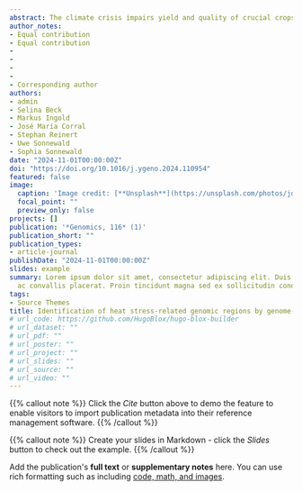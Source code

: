 ```yaml
---
abstract: The climate crisis impairs yield and quality of crucial crops like potatoes. We investigated the effects of heat stress on five morpho-physiological parameters in a diverse panel of 178 potato cultivars under glasshouse conditions. Overall, heat stress increased shoot elongation and green fresh weight, but reduced tuber yield, starch content and harvest index. Genomic information was obtained from 258 tetraploid and three diploid cultivars by a genotyping-by-sequencing approach using methylation-sensitive restriction enzymes. This resulted in an enrichment of sequences in gene-rich regions. Population structure analyses using genetic distances and hierarchical clustering revealed strong kinship but weak overall population structure cultivars. A genome-wide association study (GWAS) was conducted with a subset of 20 K stringently filtered SNPs to identify quantitative trait loci (QTL) linked to heat tolerance. We identified 67 QTL and established haploblock boundaries to narrow down the number of candidate genes. Additionally, GO-enrichment analyses provided insights into gene functions. Heritability and genomic prediction were conducted to assess the usability of the collected data for selecting breeding material. The detected QTL might be exploited in marker-assisted selection to develop heat-resilient potato cultivars.
author_notes:
- Equal contribution
- Equal contribution
-
-
-
-
- Corresponding author
authors:
- admin
- Selina Beck
- Markus Ingold
- José María Corral
- Stephan Reinert
- Uwe Sonnewald
- Sophia Sonnewald
date: "2024-11-01T00:00:00Z"
doi: "https://doi.org/10.1016/j.ygeno.2024.110954"
featured: false
image:
  caption: 'Image credit: [**Unsplash**](https://unsplash.com/photos/jdD8gXaTZsc)'
  focal_point: ""
  preview_only: false
projects: []
publication: '*Genomics, 116* (1)'
publication_short: ""
publication_types:
- article-journal
publishDate: "2024-11-01T00:00:00Z"
slides: example
summary: Lorem ipsum dolor sit amet, consectetur adipiscing elit. Duis posuere tellus
  ac convallis placerat. Proin tincidunt magna sed ex sollicitudin condimentum.
tags:
- Source Themes
title: Identification of heat stress-related genomic regions by genome-wide association study in Solanum tuberosum
# url_code: https://github.com/HugoBlox/hugo-blox-builder
# url_dataset: ""
# url_pdf: ""
# url_poster: ""
# url_project: ""
# url_slides: ""
# url_source: ""
# url_video: ""
---
```


{{% callout note %}}
Click the *Cite* button above to demo the feature to enable visitors to import publication metadata into their reference management software.
{{% /callout %}}

{{% callout note %}}
Create your slides in Markdown - click the *Slides* button to check out the example.
{{% /callout %}}

Add the publication's **full text** or **supplementary notes** here. You can use rich formatting such as including [code, math, and images](https://docs.hugoblox.com/content/writing-markdown-latex/).
